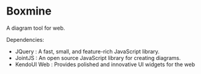 Boxmine
=======

A diagram tool for web.


Dependencies:

<ul>
  <li>JQuery : A fast, small, and feature-rich JavaScript library.</li>
  <li>JointJS : An open source JavaScript library for creating diagrams.</li>
  <li>KendoUI Web : Provides polished and innovative UI widgets for the web</li>
</ul>



